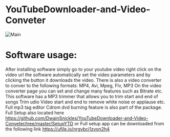 # YouTubeDownloader-and-Video-Conveter
![Main](https://user-images.githubusercontent.com/26853477/73417638-6f8e6f80-42de-11ea-93ce-fd0c62f0c597.PNG)
# Software usage:
After installing software simply go to your youtube video right click on the video url the software automatically set the video parameters and by clicking the button it downloads the video. 
There is also a video converter to conver to the following formats: MP4, Avi, Mpeg, Flv, MP3
On the video converter page you can set and change many features such as Bitrate etc.
This software has a MP3 trimmer that allows you to trim start and end of songs
Trim udio Video start and end to remove white noise or applause etc.
Full mp3 tag editor
Cdrom dvd burning feature is also part of the package.
Full Setup also located here https://github.com/DwainSnickles/YouTubeDownloader-and-Video-Conveter/tree/master/SetupYTD or
Full setup app can be downloaded from the following link https://ufile.io/nrgvbcj1zvon2h4

